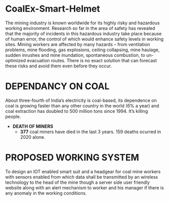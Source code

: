 # CoalEx-Smart-Helmet
The mining industry is known worldwide for its highly risky and hazardous working environment. Research so far in the area of safety has revealed that the majority of incidents in this hazardous industry take place because of human error, the control of which would enhance safety levels in working sites. 
Mining workers are affected by many hazards – from ventilation problems, mine flooding, gas explosions, ceiling collapsing, mine haulage, sudden inrushes and mine inundation, spontaneous combustion, to un-optimized evacuation routes. There is no exact solution that can forecast these risks and avoid them even before they occur.
# DEPENDANCY ON COAL
About three-fourth of India’s electricity is coal-based, its dependence on coal is growing faster than any other country in the world (6% a year) and coal extraction has doubled to 500 million tons since 1994. It’s killing people.
* **DEATH OF MINERS**
   * **377** coal miners have died in the last 3 years. 159 deaths ocurred in 2020 alone.
# PROPOSED WORKING SYSTEM
To design an IOT enabled smart suit and a headgear for coal mine workers with sensors enabled from which data shall be transmitted by an wireless technology to the head of the mine though a server side user friendly website along with an alert mechanism to worker and his manager if there is any anomaly in the working conditions.


